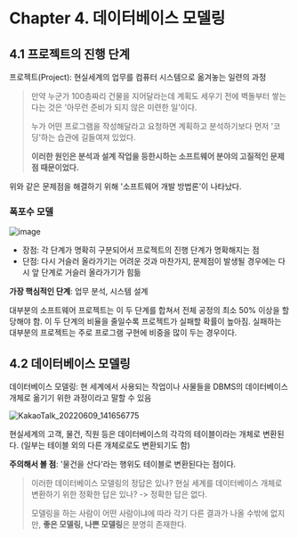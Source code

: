 # Chapter 4. 데이터베이스 모델링



## 4.1 프로젝트의 진행 단계

프로젝트(Project): 현실세계의 업무를 컴퓨터 시스템으로 옮겨놓는 일련의 과정

> 만약 누군가 100층짜리 건물을 지어달라는데 계획도 세우기 전에 벽돌부터 쌓는다는 것은 '아무런 준비가 되지 않은 미련한 일'이다.
>
> 누가 어떤 프로그램을 작성해달라고 요청하면 계획하고 분석하기보다 먼저 '코딩'하는 습관에 길들여져 있었다.
>
> **이러한 원인은 분석과 설계 작업을 등한시하는 소프트웨어 분야의 고질적인 문제점 때문이었다.**

위와 같은 문제점을 해결하기 위해 '소프트웨어 개발 방법론'이 나타났다.

### 폭포수 모델

![image](https://user-images.githubusercontent.com/86516594/172770681-b69c088f-48ca-4c81-84a7-b2bbc0f02e1e.png)

* 장점: 각 단계가 명확히 구분되어서 프로젝트의 진행 단계가 명확해지는 점
* 단점: 다시 거슬러 올라가기는 어려운 것과 마찬가지, 문제점이 발생될 경우에는 다시 앞 단계로 거슬러 올라가기가 힘듦

**가장 핵심적인 단계**: 업무 분석, 시스템 설계

대부분의 소프트웨어 프로젝트는 이 두 단계를 합쳐서 전체 공정의 최소 50% 이상을 할당해야 함. 이 두 단계의 비율을 줄일수록 프로젝트가 실패할 확률이 높아짐.
실패하는 대부분의 프로젝트는 주로 프로그램 구현에 비중을 많이 두는 경우이다.



## 4.2 데이터베이스 모델링

데이터베이스 모델링: 현 세계에서 사용되는 작업이나 사물들을 DBMS의 데이터베이스 개체로 옮기기 위한 과정이라고 말할 수 있음

![KakaoTalk_20220609_141656775](https://user-images.githubusercontent.com/86516594/172770642-ed6b6f7c-a011-4c27-8836-d9347b7e12fd.jpg)

현실세계의 고객, 물건, 직원 등은 데이터베이스의 각각의 테이블이라는 개체로 변환된다. (일부는 테이블 외의 다른 개체로로도 변환되기도 함)

**주의해서 볼 점**: '물건을 산다'라는 행위도 테이블로 변환된다는 점이다.

> 이러한 데이터베이스 모델링의 정답은 있나? 현실 세계를 데이터베이스 개체로 변환하기 위한 정확한 답은 있나? -> 정확한 답은 없다.
>
> 모델링을 하는 사람이 어떤 사람이냐에 따라 각기 다른 결과가 나올 수밖에 없지만, **좋은 모델링, 나쁜 모델링**은 분명히 존재한다.

